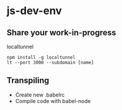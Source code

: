 # js-dev-env

## Share your work-in-progress
localtunnel
```
npm install -g localtunnel
lt --port 3000 --subdomain [name]
```

## Transpiling

* Create new .babelrc
* Compile code with babel-node
